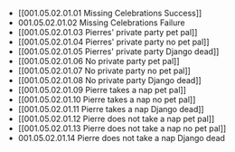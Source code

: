 - [[001.05.02.01.01 Missing Celebrations Success]]
- 001.05.02.01.02 Missing Celebrations Failure
- [[001.05.02.01.03 Pierres' private party pet pal]]
- [[001.05.02.01.04 Pierres' private party no pet pal]]
- [[001.05.02.01.05 Pierres' private party Django dead]]
- [[001.05.02.01.06 No private party pet pal]]
- [[001.05.02.01.07 No private party no pet pal]]
- [[001.05.02.01.08 No private party Django dead]]
- [[001.05.02.01.09 Pierre takes a nap pet pal]]
- [[001.05.02.01.10 Pierre takes a nap no pet pal]]
- [[001.05.02.01.11 Pierre takes a nap Django dead]]
- [[001.05.02.01.12 Pierre does not take a nap pet pal]]
- [[001.05.02.01.13 Pierre does not take a nap no pet pal]]
- 001.05.02.01.14 Pierre does not take a nap Django dead